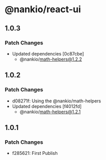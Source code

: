 # @nankio/react-ui

## 1.0.3

### Patch Changes

- Updated dependencies [0c87cbe]
  - @nankio/math-helpers@1.2.2

## 1.0.2

### Patch Changes

- d08271f: Using the @nankio/math-helpers
- Updated dependencies [f4012fd]
  - @nankio/math-helpers@1.2.1

## 1.0.1

### Patch Changes

- f285621: First Publish
